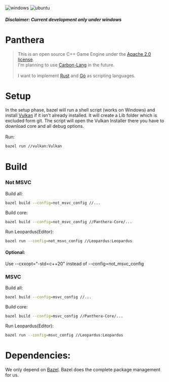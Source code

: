 ![windows](https://github.com/Nov0cx/Panthera/actions/workflows/windows.yml/badge.svg)
![ubuntu](https://github.com/Nov0cx/Panthera/actions/workflows/ubuntu.yml/badge.svg)

##### Disclaimer: Current development only under windows

# Panthera
 > This is an open source C++ Game Engine under the [Apache 2.0 license](https://www.apache.org/licenses/LICENSE-2.0).
 > <br/>I'm planning to use [Carbon-Lang](https://github.com/carbon-language/carbon-lang) in the future.
 > <br/><br/>
 > I want to implement [Rust](https://www.rust-lang.org/) and [Go](https://go.dev/) as scripting languages.
 
# Setup
In the setup phase, bazel will run a shell script (works on Windows) 
and install [Vulkan](https://www.vulkan.org/) if it isn't already installed. 
It will create a Lib folder which is excluded form git.
The script will open the Vulkan Installer there you have to download core and all debug options.
<br/>
<br/>
Run:
```bash
bazel run //vulkan:Vulkan
```

# Build

### Not MSVC

Build all:
```bash
bazel build --config=not_msvc_config //...
```
Build core:
```bash
bazel build --config=not_msvc_config //Panthera-Core/...
```
Run Leopardus(Editor):
```bash
bazel run --config=not_msvc_config //Leopardus:Leopardus
```

#### Optional:
Use --cxxopt="-std=c++20" instead of --config=not_msvc_config

### MSVC
Build all:
```bash
bazel build --config=msvc_config //...
```
Build core:
```bash
bazel build --config=msvc_config //Panthera-Core/...
```
Run Leopardus(Editor):
```bash
bazel run --config=msvc_config //Leopardus:Leopardus
```

# Dependencies:
We only depend on [Bazel](https://bazel.build/install/bazelisk).
Bazel does the complete package management for us.

